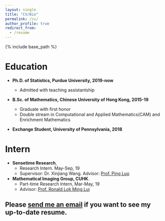 ```yaml
---
layout: single
title: "CV/Bio"
permalink: /cv/
author_profile: true
redirect_from:
  - /resume
---
```


{% include base_path %}
# Education #
* **Ph.D. of Statistics, Purdue University, 2019-now**
  * Admitted with teaching assistantship

* **B.Sc. of Mathematics, Chinese University of Hong Kong, 2015-19**
  * Graduate with first honor
  * Double stream in Computational and Applied Mathematics(CAM) and Enrichment Mathematics

* **Exchange Student, University of Pennsylvania, 2018**
  
# Intern #
* **Sensetime Research**, 
  * Research Intern. May-Sep, 19
  * Supervisor: Dr. Xinjiang Wang. Advisor: [Prof. Ping Luo](https://luoping.me)
* **Mathematical Imaging Group, CUHK**. 
  * Part-time Research Intern,  Mar-May, 19
  * Advisor: [Prof. Ronald Lok Ming Lui](https://www.math.cuhk.edu.hk/~lmlui/)

## Please [send me an email](mailto:li3549@purdue.edu) if you want to see my up-to-date resume.  ##

